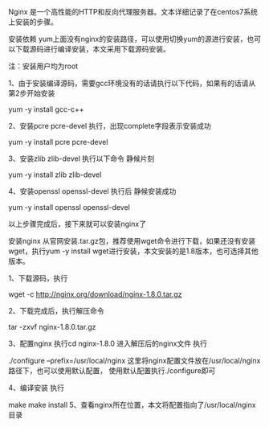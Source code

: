 Nginx 是一个高性能的HTTP和反向代理服务器。文本详细记录了在centos7系统上安装的步骤。

安装依赖
yum上面没有nginx的安装路径，可以使用切换yum的源进行安装，也可以下载源码进行编译安装，本文采用下载源码安装。

注：安装用户均为root

1、由于安装编译源码，需要gcc环境没有的话请执行以下代码，如果有的话请从第2步开始安装

yum -y install gcc-c++

2、安装pcre pcre-devel 执行，出现complete字段表示安装成功

yum -y install pcre pcre-devel

3、安装zlib zlib-devel 执行以下命令 静候片刻

yum -y install zlib zlib-devel

4、安装openssl openssl-devel 执行后 静候安装成功

yum -y install openssl openssl-devel

以上步骤完成后，接下来就可以安装nginx了

安装nginx
从官网安装.tar.gz包，推荐使用wget命令进行下载，如果还没有安装wget，执行yum -y install wget进行安装，本文安装的是1.8版本，也可选择其他版本。

1、下载源码，执行

wget -c http://nginx.org/download/nginx-1.8.0.tar.gz

2、下载完成后，执行解压命令

tar -zxvf nginx-1.8.0.tar.gz

3、配置nginx
执行cd nginx-1.8.0 进入解压后的nginx文件 执行

./configure –prefix=/usr/local/nginx
这里将nginx配置文件放在/usr/local/nginx路径下，也可以使用默认配置，
使用默认配置执行./configure即可

4、编译安装 执行

make
make install
5、查看nginx所在位置，本文将配置指向了/usr/local/nginx目录